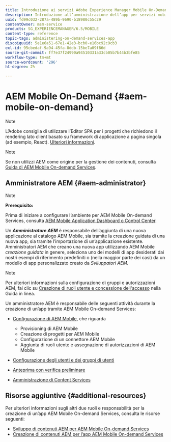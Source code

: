 ```yaml
---
title: Introduzione ai servizi Adobe Experience Manager Mobile On-Demand
description: Introduzione all’amministrazione dell’app per servizi mobili on-demand dell’AEM. Fornisce una panoramica dei ruoli e delle responsabilità di un amministratore AEM per i servizi on demand.
uuid: fd99c032-287a-489b-9690-b18980c55c29
contentOwner: msm-service
products: SG_EXPERIENCEMANAGER/6.5/MOBILE
content-type: reference
topic-tags: administering-on-demand-services-app
discoiquuid: 5e1e6a51-67e1-42e3-bcb0-e16bc92c9cb3
exl-id: 95cbedaf-9a94-45fa-8ddb-15be7a09f86d
source-git-commit: ff7e37f24990a94510331a33cb05b7b44b3bfe85
workflow-type: tm+mt
source-wordcount: '296'
ht-degree: 2%

---
```


# AEM Mobile On-Demand {#aem-mobile-on-demand}

>[!NOTE]
>
>L’Adobe consiglia di utilizzare l’Editor SPA per i progetti che richiedono il rendering lato client basato su framework di applicazione a pagina singola (ad esempio, React). [Ulteriori informazioni](/help/sites-developing/spa-overview.md).

>[!NOTE]
>
>Se non utilizzi AEM come origine per la gestione dei contenuti, consulta [Guida di AEM Mobile On-demand Services](https://helpx.adobe.com/digital-publishing-solution/topics.html).

## Amministratore AEM {#aem-administrator}

>[!NOTE]
>
>**Prerequisito:**
>
>Prima di iniziare a configurare l’ambiente per AEM Mobile On-demand Services, consulta [AEM Mobile Application Dashboard o Control Center](/help/mobile/mobile-apps-ondemand-application-dashboard.md).

Un ***Amministratore AEM*** è responsabile dell’aggiunta di una nuova applicazione al catalogo AEM Mobile, sia tramite la creazione guidata di una nuova app, sia tramite l’importazione di un’applicazione esistente. Amministratori AEM che creano una nuova app utilizzando AEM Mobile *creazione guidata* in genere, seleziona uno dei modelli di app desiderati dai nostri esempi di riferimento predefiniti o (nella maggior parte dei casi) da un modello di app personalizzato creato da *Sviluppatori AEM.*

>[!NOTE]
>
>Per ulteriori informazioni sulla configurazione di gruppi e autorizzazioni AEM, fai clic su [Creazione di ruoli utente e concessione dell&#39;accesso](https://helpx.adobe.com/digital-publishing-solution/help/account-admin-dps.html) nella Guida in linea.

Un amministratore AEM è responsabile delle seguenti attività durante la creazione di un’app tramite AEM Mobile On-demand Services:

* [Configurazione di AEM Mobile](/help/mobile/aem-mobile-setup.md), che riguarda

   * Provisioning di AEM Mobile
   * Creazione di progetti per AEM Mobile
   * Configurazione di un connettore AEM Mobile
   * Aggiunta di ruoli utente e assegnazione di autorizzazioni di AEM Mobile

* [Configurazione degli utenti e dei gruppi di utenti](/help/mobile/aem-mobile-configure-users.md)
* [Anteprima con verifica preliminare](/help/mobile/aem-mobile-manage-ondemand-services.md)
* [Amministrazione di Content Services](/help/mobile/developing-content-services.md)

## Risorse aggiuntive {#additional-resources}

Per ulteriori informazioni sugli altri due ruoli e responsabilità per la creazione di un’app AEM Mobile On-demand Services, consulta le risorse seguenti:

* [Sviluppo di contenuti AEM per AEM Mobile On-demand Services](/help/mobile/aem-mobile-on-demand.md)
* [Creazione di contenuti AEM per l’app AEM Mobile On-demand Services](/help/mobile/mobile-apps-ondemand.md)
